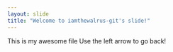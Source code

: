 ```yaml
---
layout: slide
title: "Welcome to iamthewalrus-git's slide!"
---
```

This is my awesome file
Use the left arrow to go back!